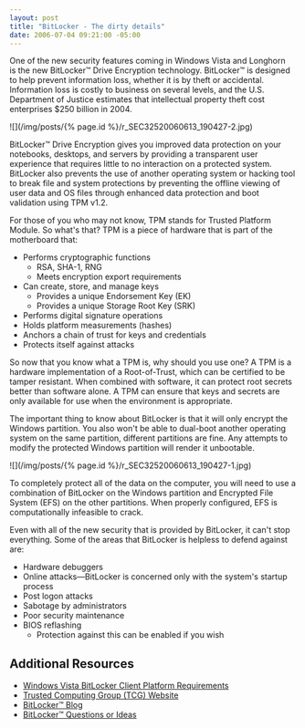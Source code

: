 ```yaml
---
layout: post
title: "BitLocker - The dirty details"
date: 2006-07-04 09:21:00 -05:00
---
```


One of the new security features coming in Windows Vista and Longhorn is the new BitLocker™ Drive Encryption technology. BitLocker™ is designed to help prevent information loss, whether it is by theft or accidental. Information loss is costly to business on several levels, and the U.S. Department of Justice estimates that intellectual property theft cost enterprises $250 billion in 2004.

![](/img/posts/{% page.id %}/r_SEC32520060613_190427-2.jpg)

BitLocker™ Drive Encryption gives you improved data protection on your notebooks, desktops, and servers by providing a transparent user experience that requires little to no interaction on a protected system. BitLocker also prevents the use of another operating system or hacking tool to break file and system protections by preventing the offline viewing of user data and OS files through enhanced data protection and boot validation using TPM v1.2.

For those of you who may not know, TPM stands for Trusted Platform Module. So what's that? TPM is a piece of hardware that is part of the motherboard that:

*   Performs cryptographic functions 
    *   RSA, SHA-1, RNG 
    * Meets encryption export requirements
* Can create, store, and manage keys 
    *   Provides a unique Endorsement Key (EK) 
    * Provides a unique Storage Root Key (SRK)
* Performs digital signature operations 
* Holds platform measurements (hashes) 
* Anchors a chain of trust for keys and credentials 
* Protects itself against attacks

So now that you know what a TPM is, why should you use one? A TPM is a hardware implementation of a Root-of-Trust, which can be certified to be tamper resistant. When combined with software, it can protect root secrets better than software alone. A TPM can ensure that keys and secrets are only available for use when the environment is appropriate.

The important thing to know about BitLocker is that it will only encrypt the Windows partition. You also won't be able to dual-boot another operating system on the same partition, different partitions are fine. Any attempts to modify the protected Windows partition will render it unbootable.

![](/img/posts/{% page.id %}/r_SEC32520060613_190427-1.jpg)

To completely protect all of the data on the computer, you will need to use a combination of BitLocker on the Windows partition and Encrypted File System (EFS) on the other partitions. When properly configured, EFS is computationally infeasible to crack.

Even with all of the new security that is provided by BitLocker, it can't stop everything. Some of the areas that BitLocker is helpless to defend against are:

* Hardware debuggers
* Online attacks—BitLocker is concerned only with the system's startup process 
* Post logon attacks
* Sabotage by administrators
* Poor security maintenance
* BIOS reflashing
    * Protection against this can be enabled if you wish

## Additional Resources

* [Windows Vista BitLocker Client Platform Requirements](http://www.microsoft.com/whdc/system/platform/hwsecurity/BitLockerReq.mspx)
* [Trusted Computing Group (TCG) Website](http://www.trustedcomputinggroup.org/)
* [BitLocker™ Blog](http://blogs.msdn.com/si_team/default.aspx)
* [BitLocker™ Questions or Ideas](mailto:bdeinfo@microsoft.com)
